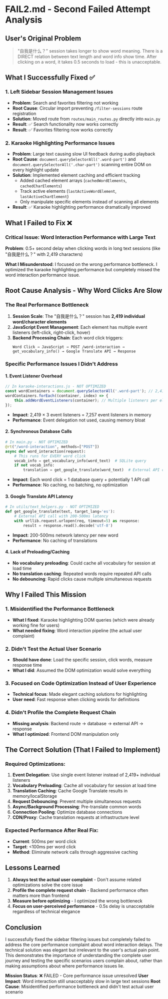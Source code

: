 # FAIL2.md - Second Failed Attempt Analysis

## User's Original Problem
> "自我是什么？" session takes longer to show word meaning. There is a DIRECT relation between text length and word info show time. After clicking on a word, it takes 0.5 seconds to load - this is unacceptable.

## What I Successfully Fixed ✅

### 1. **Left Sidebar Session Management Issues**
- **Problem**: Search and favorites filtering not working
- **Root Cause**: Circular import preventing `/filter-sessions` route registration
- **Solution**: Moved route from `routes/main_routes.py` directly into `main.py`
- **Result**: ✅ Search functionality now works correctly
- **Result**: ✅ Favorites filtering now works correctly

### 2. **Karaoke Highlighting Performance Issues**
- **Problem**: Large text causing slow UI feedback during audio playback
- **Root Cause**: `document.querySelectorAll('.word-part')` and `document.querySelectorAll('.char-part')` scanning entire DOM on every highlight update
- **Solution**: Implemented element caching and efficient tracking
  - Added cached element arrays (`cachedWordElements`, `cachedCharElements`)
  - Track active elements (`lastActiveWordElement`, `lastActiveCharElement`) 
  - Only manipulate specific elements instead of scanning all elements
- **Result**: ✅ Karaoke highlighting performance dramatically improved

## What I Failed to Fix ❌

### **Critical Issue: Word Interaction Performance with Large Text**

**Problem**: 0.5+ second delay when clicking words in long text sessions (like "自我是什么？" with 2,419 characters)

**What I Misunderstood**: I focused on the wrong performance bottleneck. I optimized the karaoke highlighting performance but completely missed the word interaction performance issue.

## Root Cause Analysis - Why Word Clicks Are Slow

### **The Real Performance Bottleneck**

1. **Session Scale**: The "自我是什么？" session has **2,419 individual word/character elements**
2. **JavaScript Event Management**: Each element has multiple event listeners (left-click, right-click, hover)
3. **Backend Processing Chain**: Each word click triggers:
   ```
   Word Click → JavaScript → POST /word-interaction → get_vocabulary_info() → Google Translate API → Response
   ```

### **Specific Performance Issues I Didn't Address**

#### 1. **Event Listener Overhead**
```javascript
// In karaoke-interactions.js - NOT OPTIMIZED
const wordContainers = document.querySelectorAll('.word-part'); // 2,419 elements!
wordContainers.forEach((container, index) => {
    this.addWordEventListeners(container); // Multiple listeners per element
});
```
- **Impact**: 2,419 × 3 event listeners = 7,257 event listeners in memory
- **Performance**: Event delegation not used, causing memory bloat

#### 2. **Synchronous Database Calls**
```python
# In main.py - NOT OPTIMIZED  
@rt("/word-interaction", methods=["POST"])
async def word_interaction(request):
    # This runs for EVERY word click
    vocab_info = get_vocabulary_info(word_text)  # SQLite query
    if not vocab_info:
        translation = get_google_translate(word_text)  # External API call
```
- **Impact**: Each word click = 1 database query + potentially 1 API call
- **Performance**: No caching, no batching, no optimization

#### 3. **Google Translate API Latency**
```python
# In utils/text_helpers.py - NOT OPTIMIZED
def get_google_translate(text, target_lang='es'):
    # External API call with 200-500ms latency
    with urllib.request.urlopen(req, timeout=5) as response:
        result = response.read().decode('utf-8')
```
- **Impact**: 200-500ms network latency per new word
- **Performance**: No caching of translations

#### 4. **Lack of Preloading/Caching**
- **No vocabulary preloading**: Could cache all vocabulary for session at load time
- **No translation caching**: Repeated words require repeated API calls
- **No debouncing**: Rapid clicks cause multiple simultaneous requests

## Why I Failed This Mission

### **1. Misidentified the Performance Bottleneck**
- **What I fixed**: Karaoke highlighting DOM queries (which were already working fine for users)
- **What needed fixing**: Word interaction pipeline (the actual user complaint)

### **2. Didn't Test the Actual User Scenario**  
- **Should have done**: Load the specific session, click words, measure response time
- **What I did**: Assumed the DOM optimization would solve everything

### **3. Focused on Code Optimization Instead of User Experience**
- **Technical focus**: Made elegant caching solutions for highlighting
- **User need**: Fast response when clicking words for definitions

### **4. Didn't Profile the Complete Request Chain**
- **Missing analysis**: Backend route → database → external API → response
- **What I optimized**: Frontend DOM manipulation only

## The Correct Solution (That I Failed to Implement)

### **Required Optimizations**:

1. **Event Delegation**: Use single event listener instead of 2,419+ individual listeners
2. **Vocabulary Preloading**: Cache all vocabulary for session at load time  
3. **Translation Caching**: Cache Google Translate results in memory/localStorage
4. **Request Debouncing**: Prevent multiple simultaneous requests
5. **Async/Background Processing**: Pre-translate common words
6. **Connection Pooling**: Optimize database connections
7. **CDN/Proxy**: Cache translation requests at infrastructure level

### **Expected Performance After Real Fix**:
- **Current**: 500ms per word click
- **Target**: <100ms per word click
- **Method**: Eliminate network calls through aggressive caching

## Lessons Learned

1. **Always test the actual user complaint** - Don't assume related optimizations solve the core issue
2. **Profile the complete request chain** - Backend performance often matters more than frontend 
3. **Measure before optimizing** - I optimized the wrong bottleneck
4. **Focus on user-perceived performance** - 0.5s delay is unacceptable regardless of technical elegance

## Conclusion

I successfully fixed the sidebar filtering issues but completely failed to address the core performance complaint about word interaction delays. The technical solution was elegant but irrelevant to the user's actual pain point. This demonstrates the importance of understanding the complete user journey and testing the specific scenarios users complain about, rather than making assumptions about where performance issues lie.

**Mission Status**: ❌ FAILED - Core performance issue unresolved
**User Impact**: Word interaction still unacceptably slow in large text sessions
**Root Cause**: Misidentified performance bottleneck and didn't test actual user scenario